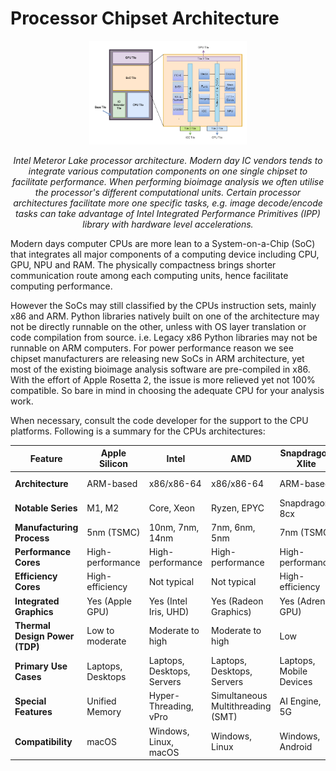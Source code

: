 # Processor Chipset Architecture
<div style="text-align: center;">
  <img src="./SoC.png" alt="Placeholder Image" style="width:50%;">
  <p><em>Intel Meteror Lake processor architecture. Modern day IC vendors tends to integrate various computation components on one single chipset to facilitate performance. When performing bioimage analysis we often utilise the processor's different computational units. Certain processor architectures facilitate more one specific tasks, e.g. image decode/encode tasks can take advantage of Intel Integrated Performance Primitives (IPP) library with hardware level accelerations.</em></p>
</div>

Modern days computer CPUs are more lean to a System-on-a-Chip (SoC) that integrates all major components of a computing device including CPU, GPU, NPU and RAM. The physically compactness brings shorter communication route among each computing units, hence facilitate computing performance.

However the SoCs may still classified by the CPUs instruction sets, mainly x86 and ARM. Python libraries natively built on one of the architecture may not be directly runnable on the other, unless with OS layer translation or code compilation from source. i.e. Legacy x86 Python libraries may not be runnable on ARM computers. For power performance reason we see chipset manufacturers are releasing new SoCs in ARM architecture, yet most of the existing bioimage analysis software are pre-compiled in x86. With the effort of Apple Rosetta 2, the issue is more relieved yet not 100% compatible. So bare in mind in choosing the adequate CPU for your analysis work.

When necessary, consult the code developer for the support to the CPU platforms. Following is a summary for the CPUs architectures:

| Feature                          | Apple Silicon      | Intel               | AMD               | Snapdragon Xlite   | NVIDIA            |
|----------------------------------|--------------------|---------------------|-------------------|--------------------|--------------------|
| **Architecture**                 | ARM-based          | x86/x86-64          | x86/x86-64        | ARM-based          | ARM-based (Grace CPU) |
| **Notable Series**               | M1, M2             | Core, Xeon          | Ryzen, EPYC       | Snapdragon 8cx     | Grace CPU          |
| **Manufacturing Process**        | 5nm (TSMC)         | 10nm, 7nm, 14nm     | 7nm, 6nm, 5nm     | 7nm (TSMC)         | 5nm (TSMC)         |
| **Performance Cores**            | High-performance   | High-performance    | High-performance  | High-performance   | High-performance   |
| **Efficiency Cores**             | High-efficiency    | Not typical         | Not typical       | High-efficiency    | Not typical        |
| **Integrated Graphics**          | Yes (Apple GPU)    | Yes (Intel Iris, UHD) | Yes (Radeon Graphics) | Yes (Adreno GPU)   | Yes (NVIDIA GPU)   |
| **Thermal Design Power (TDP)**   | Low to moderate    | Moderate to high    | Moderate to high  | Low                | Moderate to high   |
| **Primary Use Cases**            | Laptops, Desktops  | Laptops, Desktops, Servers | Laptops, Desktops, Servers | Laptops, Mobile Devices | HPC, AI, Data Centers |
| **Special Features**             | Unified Memory     | Hyper-Threading, vPro | Simultaneous Multithreading (SMT) | AI Engine, 5G      | AI Acceleration, NVLink |
| **Compatibility**                | macOS              | Windows, Linux, macOS | Windows, Linux   | Windows, Android   | Linux              |